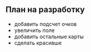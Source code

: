 ## План на разработку
- добавить подсчет очков
- увеличить поле
- добавить остальные карты
- сделать красивше